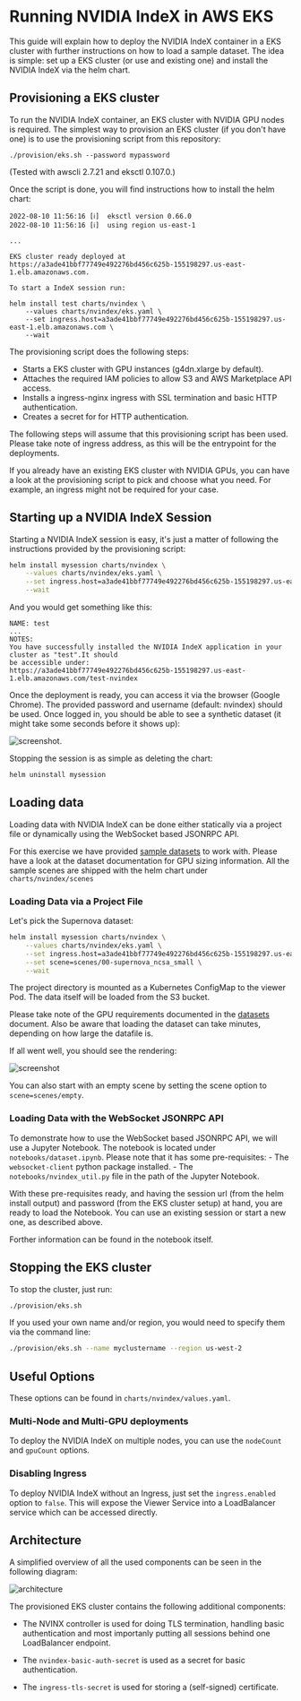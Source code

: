 # Running NVIDIA IndeX in AWS EKS

This guide will explain how to deploy the NVIDIA IndeX container in a EKS cluster with further
instructions on how to load a sample dataset. The idea is simple: set up a EKS cluster (or use
and existing one) and install the NVIDIA IndeX via the helm chart.

## Provisioning a EKS cluster

To run the NVIDIA IndeX container, an EKS cluster with NVIDIA GPU nodes is required. The simplest way to
provision an EKS cluster (if you don't have one) is to use the provisioning script from this repository:

```
./provision/eks.sh --password mypassword
```

(Tested with awscli 2.7.21 and eksctl 0.107.0.)

Once the script is done, you will find instructions how to install the helm chart:
```
2022-08-10 11:56:16 [ℹ]  eksctl version 0.66.0
2022-08-10 11:56:16 [ℹ]  using region us-east-1

...

EKS cluster ready deployed at https://a3ade41bbf77749e492276bd456c625b-155198297.us-east-1.elb.amazonaws.com.

To start a IndeX session run:

helm install test charts/nvindex \
    --values charts/nvindex/eks.yaml \
    --set ingress.host=a3ade41bbf77749e492276bd456c625b-155198297.us-east-1.elb.amazonaws.com \
    --wait
```

The provisioning script does the following steps:
- Starts a EKS cluster with GPU instances (g4dn.xlarge by default).
- Attaches the required IAM policies to allow S3 and AWS Marketplace API access.
- Installs a ingress-nginx ingress with SSL termination and basic HTTP authentication.
- Creates a secret for for HTTP authentication.

The following steps will assume that this provisioning script has been used. Please take note of
ingress address, as this will be the entrypoint for the deployments.

If you already have an existing EKS cluster with NVIDIA GPUs, you can have a look at the provisioning
script to pick and choose what you need. For example, an ingress might not be required for your case.


## Starting up a NVIDIA IndeX Session

Starting a NVIDIA IndeX session is easy, it's just a matter of following the instructions
provided by the provisioning script:
```sh
helm install mysession charts/nvindex \
    --values charts/nvindex/eks.yaml \
    --set ingress.host=a3ade41bbf77749e492276bd456c625b-155198297.us-east-1.elb.amazonaws.com \
    --wait
```

And you would get something like this:
```
NAME: test
...
NOTES:
You have successfully installed the NVIDIA IndeX application in your cluster as "test".It should
be accessible under:
https://a3ade41bbf77749e492276bd456c625b-155198297.us-east-1.elb.amazonaws.com/test-nvindex
```

Once the deployment is ready, you can access it via the browser (Google Chrome). The provided password
and username (default: nvindex) should be used. Once logged in, you should be able to see a synthetic dataset
(it might take some seconds before it shows up):

![screenshot](images/synthetic_data.png).

Stopping the session is as simple as deleting the chart:
```sh
helm uninstall mysession
```

## Loading data

Loading data with NVIDIA IndeX can be done either statically via a project file or dynamically using
the WebSocket based JSONRPC API.

For this exercise we have provided [sample datasets](datasets.md) to work with. Please have a look at
the dataset documentation for GPU sizing information. All the sample scenes
are shipped with the helm chart under `charts/nvindex/scenes`

### Loading Data via a Project File

Let's pick the Supernova dataset:

```sh
helm install mysession charts/nvindex \
    --values charts/nvindex/eks.yaml \
    --set ingress.host=a3ade41bbf77749e492276bd456c625b-155198297.us-east-1.elb.amazonaws.com \
    --set scene=scenes/00-supernova_ncsa_small \
    --wait
```

The project directory is mounted as a Kubernetes ConfigMap to the viewer Pod. The data itself will
be loaded from the S3 bucket.

Please take note of the GPU requirements documented in the [datasets](datasets.md) document. Also
be aware that loading the dataset can take minutes, depending on how large the datafile is.

If all went well, you should see the rendering:

![screenshot](images/supernova.png)

You can also start with an empty scene by setting the scene option to `scene=scenes/empty`.

### Loading Data with the WebSocket JSONRPC API

To demonstrate how to use the WebSocket based JSONRPC API, we will use a Jupyter Notebook. The notebook
is located under `notebooks/dataset.ipynb`. Please note that it has some pre-requisites:
    - The `websocket-client` python package installed.
    - The `notebooks/nvindex_util.py` file in the path of the Jupyter Notebook.

With these pre-requisites ready, and having the session url (from the helm install output) and password
(from the EKS cluster setup) at hand, you are ready to load the Notebook. You can use an existing session
or start a new one, as described above.

Forther information can be found in the notebook itself.

## Stopping the EKS cluster

To stop the cluster, just run:
```sh
./provision/eks.sh
```

If you used your own name and/or region, you would need to specify them via the command line:
```sh
./provision/eks.sh --name myclustername --region us-west-2
```

## Useful Options

These options can be found in `charts/nvindex/values.yaml`.

### Multi-Node and Multi-GPU deployments

To deploy the NVIDIA IndeX on multiple nodes, you can use the `nodeCount` and `gpuCount` options.

### Disabling Ingress

To deploy NVIDIA IndeX without an Ingress, just set the `ingress.enabled` option to `false`. This
will expose the Viewer Service into a LoadBalancer service which can be accessed directly.


## Architecture

A simplified overview of all the used components can be seen in the following diagram:

![architecture](images/eks_diagram.svg)



The provisioned EKS cluster contains the following additional components:

- The NVINX controller is used for doing TLS termination, handling basic authentication and most
importanly putting all sessions behind one LoadBalancer endpoint.

- The `nvindex-basic-auth-secret` is used as a secret for basic authentication.

- The `ingress-tls-secret` is used for storing a (self-signed) certificate.

